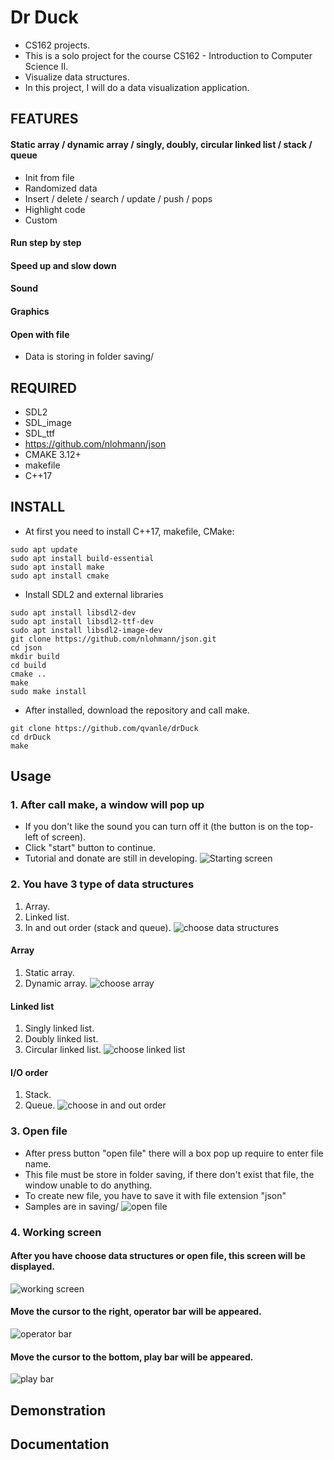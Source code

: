 # Dr Duck
- CS162 projects.
- This is a solo project for the course CS162 - Introduction to Computer Science II.
- Visualize data structures.
- In this project, I will do a data visualization application.
## FEATURES 
#### Static array / dynamic array / singly, doubly, circular linked list / stack / queue
- Init from file
- Randomized data
- Insert / delete / search / update / push / pops
- Highlight code
- Custom
#### Run step by step
#### Speed up and slow down
#### Sound 
#### Graphics
#### Open with file 
- Data is storing in folder saving/
## REQUIRED
- SDL2
- SDL\_image
- SDL\_ttf
- https://github.com/nlohmann/json
- CMAKE 3.12+
- makefile
- C++17
## INSTALL 
- At first you need to install C++17, makefile, CMake:
```
sudo apt update 
sudo apt install build-essential
sudo apt install make 
sudo apt install cmake 
```
- Install SDL2 and external libraries
```
sudo apt install libsdl2-dev
sudo apt install libsdl2-ttf-dev
sudo apt install libsdl2-image-dev
git clone https://github.com/nlohmann/json.git 
cd json
mkdir build
cd build
cmake ..
make
sudo make install
```

- After installed, download the repository and call make.
```
git clone https://github.com/qvanle/drDuck
cd drDuck 
make 
```
## Usage
### 1. After call make, a window will pop up
- If you don't like the sound you can turn off it (the button is on the top-left of screen).
- Click "start" button to continue.
- Tutorial and donate are still in developing.
![Starting screen](docs/images/starting_screen.png)
### 2. You have 3 type of data structures 
1. Array.
2. Linked list.
3. In and out order (stack and queue).
![choose data structures](docs/images/choose_data_structures.png)
#### Array 
1. Static array.
2. Dynamic array.
![choose array](docs/images/choose_array.png)
#### Linked list 
1. Singly linked list.
2. Doubly linked list.
3. Circular linked list.
![choose linked list](docs/images/choose_linked_list.png)
#### I/O order 
1. Stack.
2. Queue.
![choose in and out order](docs/images/choose_InO_order.png)
### 3. Open file 
- After press button "open file" there will a box pop up require to enter file name.
- This file must be store in folder saving, if there don't exist that file, the window unable to do anything.
- To create new file, you have to save it with file extension "json" 
- Samples are in saving/
![open file](docs/images/open_file_input.png)
### 4. Working screen 
#### After you have choose data structures or open file, this screen will be displayed.
![working screen](docs/images/working_screen.png)
#### Move the cursor to the right, operator bar will be appeared.
![operator bar](docs/images/operator_bar.png)
#### Move the cursor to the bottom, play bar will be appeared.
![play bar](docs/images/play_bar.png)
## Demonstration

## Documentation


